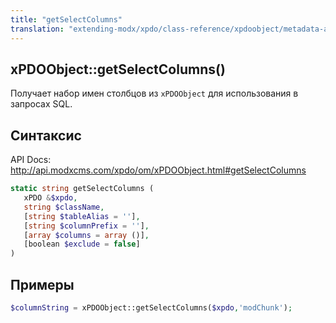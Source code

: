 ```yaml
---
title: "getSelectColumns"
translation: "extending-modx/xpdo/class-reference/xpdoobject/metadata-accessors/getselectcolumns"
---
```


## xPDOObject::getSelectColumns()

Получает набор имен столбцов из `xPDOObject` для использования в запросах SQL.

## Синтаксис

API Docs: <http://api.modxcms.com/xpdo/om/xPDOObject.html#getSelectColumns>

```php
static string getSelectColumns (
   xPDO &$xpdo,
   string $className,
   [string $tableAlias = ''],
   [string $columnPrefix = ''],
   [array $columns = array ()],
   [boolean $exclude = false]
)
```

## Примеры

```php
$columnString = xPDOObject::getSelectColumns($xpdo,'modChunk');
```
